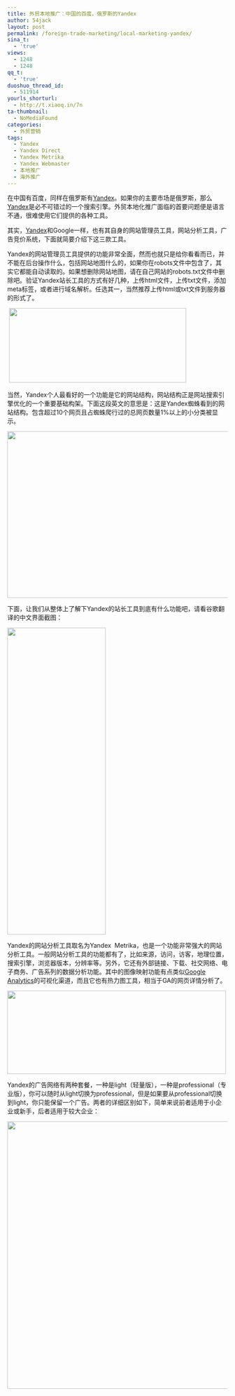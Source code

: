 ```yaml
---
title: 外贸本地推广：中国的百度，俄罗斯的Yandex
author: 54jack
layout: post
permalink: /foreign-trade-marketing/local-marketing-yandex/
sina_t:
  - 'true'
views:
  - 1248
  - 1248
qq_t:
  - 'true'
duoshuo_thread_id:
  - 511914
yourls_shorturl:
  - http://t.xiaoq.in/7n
ta-thumbnail:
  - NoMediaFound
categories:
  - 外贸营销
tags:
  - Yandex
  - Yandex Direct
  - Yandex Metrika
  - Yandex Webmaster
  - 本地推广
  - 海外推广
---
```

在中国有百度，同样在俄罗斯有<span class='wp_keywordlink_affiliate'><a href="https://xiaoq.in/tag/yandex/" title="查看Yandex中的全部文章" target="_blank">Yandex</a></span>。如果你的主要市场是俄罗斯，那么<span class='wp_keywordlink_affiliate'><a href="https://xiaoq.in/tag/yandex/" title="查看Yandex中的全部文章" target="_blank">Yandex</a></span>是必不可错过的一个搜索引擎。外贸本地化推广面临的首要问题便是语言不通，很难使用它们提供的各种工具。

其实，<span class='wp_keywordlink_affiliate'><a href="https://xiaoq.in/tag/yandex/" title="查看Yandex中的全部文章" target="_blank">Yandex</a></span>和Google一样，也有其自身的网站管理员工具，网站分析工具，广告竞价系统，下面就简要介绍下这三款工具。

Yandex的网站管理员工具提供的功能非常全面，然而也就只是给你看看而已，并不能在后台操作什么，包括网站地图什么的，如果你在robots文件中包含了，其实它都能自动读取的。如果想删除网站地图，请在自己网站的robots.txt文件中删除吧。验证Yandex站长工具的方式有好几种，上传html文件，上传txt文件，添加meta标签，或者进行域名解析。任选其一，当然推荐上传html或txt文件到服务器的形式了。

 <img class="alignnone size-full wp-image-525" title="sitemap-yandex" src="http://cdn.54jack.com/images/2011/08/sitemap-yandex.gif" alt="" width="405" height="170" />

当然，Yandex个人最看好的一个功能是它的网站结构，网站结构正是网站搜索引擎优化的一个重要基础构架。下面这段英文的意思是：这是Yandex蜘蛛看到的网站结构。包含超过10个网页且占蜘蛛爬行过的总网页数量1%以上的小分类被显示。

<img class="alignnone size-full wp-image-526" title="structure-yandex" src="http://cdn.54jack.com/images/2011/08/structure-yandex.gif" alt="" width="825" height="380" />

下面，让我们从整体上了解下Yandex的站长工具到底有什么功能吧，请看谷歌翻译的中文界面截图：

<img class="alignnone size-full wp-image-527" title="sitemap-yandex-cn" src="http://cdn.54jack.com/images/2011/08/sitemap-yandex-cn.gif" alt="" width="225" height="700" />

Yandex的网站分析工具取名为Yandex  Metrika，也是一个功能非常强大的网站分析工具。一般网站分析工具的功能都有了，比如来源，访问，访客，地理位置，搜索引擎，浏览器版本，分辨率等。另外，它还有外部链接、下载、社交网络、电子商务、广告系列的数据分析功能。其中的图像映射功能有点类似<span class='wp_keywordlink'><a href="https://xiaoq.in/google-analytics/" title="Google Analytics" target="_blank">Google Analytics</a></span>的可视化渠道，而且它也有热力图工具，相当于GA的网页详情分析了。

<img class="alignnone size-full wp-image-528" title="paths-yandex-metrika" src="http://cdn.54jack.com/images/2011/08/paths-yandex-metrika.gif" alt="" width="500" height="190" />

Yandex的广告网络有两种套餐，一种是light（轻量版），一种是professional（专业版），你可以随时从light切换为professional，但是如果要从professional切换到light，你只能保留一个广告。两者的详细区别如下，简单来说前者适用于小企业或新手，后者适用于较大企业：

<img class="alignnone size-full wp-image-529" title="direct" src="http://cdn.54jack.com/images/2011/08/direct.gif" alt="" width="730" height="610" />

&nbsp;
